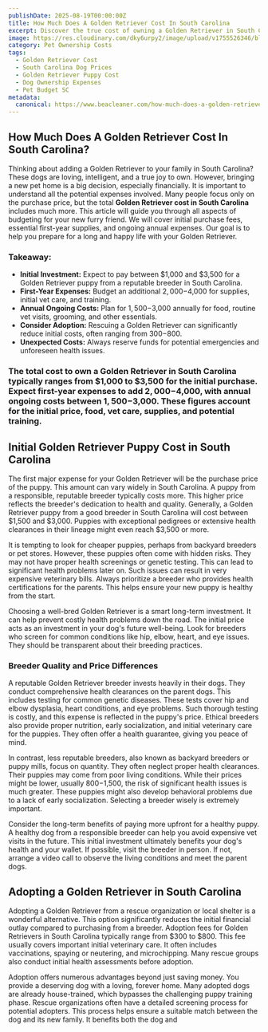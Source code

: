 ```yaml
---
publishDate: 2025-08-19T00:00:00Z
title: How Much Does A Golden Retriever Cost In South Carolina
excerpt: Discover the true cost of owning a Golden Retriever in South Carolina, from initial puppy prices to ongoing expenses like food, vet care, and training. Plan your budget today.
image: https://res.cloudinary.com/dky6urpy2/image/upload/v1755526346/blog_image_1755526345_aw5gem.webp
category: Pet Ownership Costs
tags:
  - Golden Retriever Cost
  - South Carolina Dog Prices
  - Golden Retriever Puppy Cost
  - Dog Ownership Expenses
  - Pet Budget SC
metadata:
  canonical: https://www.beacleaner.com/how-much-does-a-golden-retriever-cost-in-south-carolina
---
```


## How Much Does A Golden Retriever Cost In South Carolina?

Thinking about adding a Golden Retriever to your family in South Carolina? These dogs are loving, intelligent, and a true joy to own. However, bringing a new pet home is a big decision, especially financially. It is important to understand all the potential expenses involved. Many people focus only on the purchase price, but the total **Golden Retriever cost in South Carolina** includes much more. This article will guide you through all aspects of budgeting for your new furry friend. We will cover initial purchase fees, essential first-year supplies, and ongoing annual expenses. Our goal is to help you prepare for a long and happy life with your Golden Retriever.

### Takeaway:

*   **Initial Investment:** Expect to pay between $1,000 and $3,500 for a Golden Retriever puppy from a reputable breeder in South Carolina.
*   **First-Year Expenses:** Budget an additional $2,000-$4,000 for supplies, initial vet care, and training.
*   **Annual Ongoing Costs:** Plan for $1,500-$3,000 annually for food, routine vet visits, grooming, and other essentials.
*   **Consider Adoption:** Rescuing a Golden Retriever can significantly reduce initial costs, often ranging from $300-$800.
*   **Unexpected Costs:** Always reserve funds for potential emergencies and unforeseen health issues.

### The total cost to own a Golden Retriever in South Carolina typically ranges from $1,000 to $3,500 for the initial purchase. Expect first-year expenses to add $2,000-$4,000, with annual ongoing costs between $1,500-$3,000. These figures account for the initial price, food, vet care, supplies, and potential training.

## Initial Golden Retriever Puppy Cost in South Carolina

The first major expense for your Golden Retriever will be the purchase price of the puppy. This amount can vary widely in South Carolina. A puppy from a responsible, reputable breeder typically costs more. This higher price reflects the breeder's dedication to health and quality. Generally, a Golden Retriever puppy from a good breeder in South Carolina will cost between $1,500 and $3,000. Puppies with exceptional pedigrees or extensive health clearances in their lineage might even reach $3,500 or more.

It is tempting to look for cheaper puppies, perhaps from backyard breeders or pet stores. However, these puppies often come with hidden risks. They may not have proper health screenings or genetic testing. This can lead to significant health problems later on. Such issues can result in very expensive veterinary bills. Always prioritize a breeder who provides health certifications for the parents. This helps ensure your new puppy is healthy from the start.

Choosing a well-bred Golden Retriever is a smart long-term investment. It can help prevent costly health problems down the road. The initial price acts as an investment in your dog's future well-being. Look for breeders who screen for common conditions like hip, elbow, heart, and eye issues. They should be transparent about their breeding practices.

### Breeder Quality and Price Differences

A reputable Golden Retriever breeder invests heavily in their dogs. They conduct comprehensive health clearances on the parent dogs. This includes testing for common genetic diseases. These tests cover hip and elbow dysplasia, heart conditions, and eye problems. Such thorough testing is costly, and this expense is reflected in the puppy's price. Ethical breeders also provide proper nutrition, early socialization, and initial veterinary care for the puppies. They often offer a health guarantee, giving you peace of mind.

In contrast, less reputable breeders, also known as backyard breeders or puppy mills, focus on quantity. They often neglect proper health clearances. Their puppies may come from poor living conditions. While their prices might be lower, usually $800-$1,500, the risk of significant health issues is much greater. These puppies might also develop behavioral problems due to a lack of early socialization. Selecting a breeder wisely is extremely important.

Consider the long-term benefits of paying more upfront for a healthy puppy. A healthy dog from a responsible breeder can help you avoid expensive vet visits in the future. This initial investment ultimately benefits your dog's health and your wallet. If possible, visit the breeder in person. If not, arrange a video call to observe the living conditions and meet the parent dogs.

## Adopting a Golden Retriever in South Carolina

Adopting a Golden Retriever from a rescue organization or local shelter is a wonderful alternative. This option significantly reduces the initial financial outlay compared to purchasing from a breeder. Adoption fees for Golden Retrievers in South Carolina typically range from $300 to $800. This fee usually covers important initial veterinary care. It often includes vaccinations, spaying or neutering, and microchipping. Many rescue groups also conduct initial health assessments before adoption.

Adoption offers numerous advantages beyond just saving money. You provide a deserving dog with a loving, forever home. Many adopted dogs are already house-trained, which bypasses the challenging puppy training phase. Rescue organizations often have a detailed screening process for potential adopters. This process helps ensure a suitable match between the dog and its new family. It benefits both the dog and